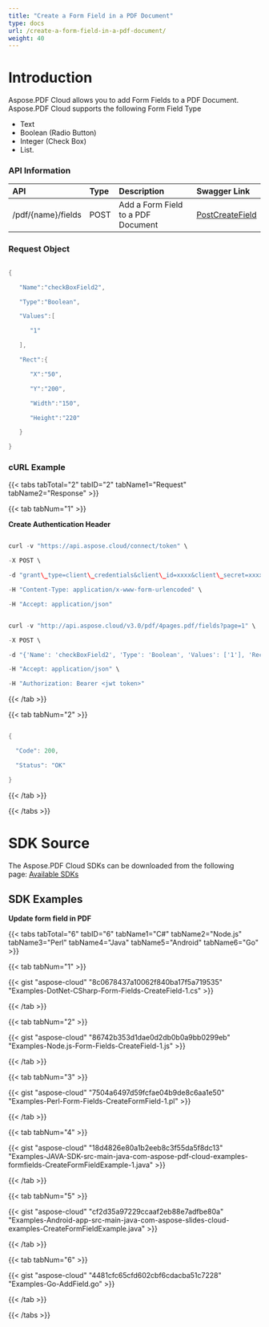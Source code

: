 ```yaml
---
title: "Create a Form Field in a PDF Document"
type: docs
url: /create-a-form-field-in-a-pdf-document/
weight: 40
---
```


# **Introduction**
Aspose.PDF Cloud allows you to add Form Fields to a PDF Document. Aspose.PDF Cloud supports the following Form Field Type

- Text
- Boolean (Radio Button)
- Integer (Check Box)
- List.
### **API Information**

|**API**|**Type**|**Description**|**Swagger Link**|
| :- | :- | :- | :- |
|/pdf/{name}/fields|POST|Add a Form Field to a PDF Document|[PostCreateField](https://apireference.aspose.cloud/pdf/#!/Fields/PostCreateField)|
### **Request Object**
```java

{

   "Name":"checkBoxField2",

   "Type":"Boolean",

   "Values":[

      "1"

   ],

   "Rect":{

      "X":"50",

      "Y":"200",

      "Width":"150",

      "Height":"220"

   }

}

```
### **cURL Example**
{{< tabs tabTotal="2" tabID="2" tabName1="Request" tabName2="Response" >}}

{{< tab tabNum="1" >}}

**Create Authentication Header**

```java

curl -v "https://api.aspose.cloud/connect/token" \

-X POST \

-d "grant\_type=client\_credentials&client\_id=xxxx&client\_secret=xxxx" \

-H "Content-Type: application/x-www-form-urlencoded" \

-H "Accept: application/json"

```

```java

curl -v "http://api.aspose.cloud/v3.0/pdf/4pages.pdf/fields?page=1" \

-X POST \

-d "{'Name': 'checkBoxField2', 'Type': 'Boolean', 'Values': ['1'], 'Rect': {'X': '50', 'Y': '200', 'Width': '150', 'Height': '220'}}" -H "Content-Type: application/json" \

-H "Accept: application/json" \

-H "Authorization: Bearer <jwt token>"

```

{{< /tab >}}

{{< tab tabNum="2" >}}

```java

{  

  "Code": 200,

  "Status": "OK"

}

```

{{< /tab >}}

{{< /tabs >}}
# **SDK Source**
The Aspose.PDF Cloud SDKs can be downloaded from the following page: [Available SDKs](/available-sdks-html/)
## **SDK Examples**
**Update form field in PDF**

{{< tabs tabTotal="6" tabID="6" tabName1="C#" tabName2="Node.js" tabName3="Perl" tabName4="Java" tabName5="Android" tabName6="Go" >}}

{{< tab tabNum="1" >}}

{{< gist "aspose-cloud" "8c0678437a10062f840ba17f5a719535" "Examples-DotNet-CSharp-Form-Fields-CreateField-1.cs" >}}

{{< /tab >}}

{{< tab tabNum="2" >}}

{{< gist "aspose-cloud" "86742b353d1dae0d2db0b0a9bb0299eb" "Examples-Node.js-Form-Fields-CreateField-1.js" >}}

{{< /tab >}}

{{< tab tabNum="3" >}}

{{< gist "aspose-cloud" "7504a6497d59fcfae04b9de8c6aa1e50" "Examples-Perl-Form-Fields-CreateFormField-1.pl" >}}

{{< /tab >}}

{{< tab tabNum="4" >}}

{{< gist "aspose-cloud" "18d4826e80a1b2eeb8c3f55da5f8dc13" "Examples-JAVA-SDK-src-main-java-com-aspose-pdf-cloud-examples-formfields-CreateFormFieldExample-1.java" >}}

{{< /tab >}}

{{< tab tabNum="5" >}}

{{< gist "aspose-cloud" "cf2d35a97229ccaaf2eb88e7adfbe80a" "Examples-Android-app-src-main-java-com-aspose-slides-cloud-examples-CreateFormFieldExample.java" >}}

{{< /tab >}}

{{< tab tabNum="6" >}}

{{< gist "aspose-cloud" "4481cfc65cfd602cbf6cdacba51c7228" "Examples-Go-AddField.go" >}}

{{< /tab >}}

{{< /tabs >}}
